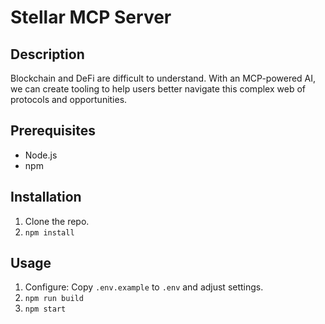 # Stellar MCP Server

## Description

Blockchain and DeFi are difficult to understand. With an MCP-powered AI, we can create tooling to help users better navigate this complex web of protocols and opportunities.

## Prerequisites

*   Node.js
*   npm

## Installation

1.  Clone the repo.
2.  `npm install`

## Usage

1.  Configure: Copy `.env.example` to `.env` and adjust settings.
2.  `npm run build`
3.  `npm start`

